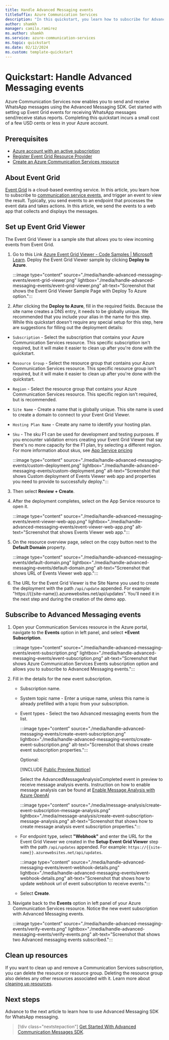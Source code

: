 ```yaml
---
title: Handle Advanced Messaging events
titleSuffix: Azure Communication Services
description: "In this quickstart, you learn how to subscribe for AdvancedMessaging for WhatsApp events."
author: shamkh
manager: camilo.ramirez
ms.author: shamkh
ms.service: azure-communication-services
ms.topic: quickstart 
ms.date: 02/12/2024
ms.custom: template-quickstart
---
```


# Quickstart: Handle Advanced Messaging events

Azure Communication Services now enables you to send and receive WhatsApp messages using the Advanced Messaging SDK. Get started with setting up Event Grid events for receiving WhatsApp messages send/receive status reports. Completing this quickstart incurs a small cost of a few USD cents or less in your Azure account.

## Prerequisites

- [Azure account with an active subscription](https://azure.microsoft.com/free/?WT.mc_id=A261C142F)
- [Register Event Grid Resource Provider](../../sms/handle-sms-events.md#register-an-event-grid-resource-provider)
- [Create an Azure Communication Services resource](../../create-communication-resource.md)

## About Event Grid

[Event Grid](../../../../event-grid/overview.md) is a cloud-based eventing service. In this article, you learn how to subscribe to [communication service events](../../../../event-grid/event-schema-communication-services.md), and trigger an event to view the result. Typically, you send events to an endpoint that processes the event data and takes actions. In this article, we send the events to a web app that collects and displays the messages.

## Set up Event Grid Viewer

The Event Grid Viewer is a sample site that allows you to view incoming events from Event Grid.

1.  Go to this Link [Azure Event Grid Viewer - Code Samples \| Microsoft Learn](/samples/azure-samples/azure-event-grid-viewer/azure-event-grid-viewer/). Deploy the Event Grid Viewer sample by clicking **Deploy to Azure**.
    
    :::image type="content" source="./media/handle-advanced-messaging-events/event-grid-viewer.png" lightbox="./media/handle-advanced-messaging-events/event-grid-viewer.png" alt-text="Screenshot that shows the Event Grid Viewer Sample Page with Deploy To Azure option.":::

2.  After clicking the **Deploy to Azure**, fill in the required fields. Because the site name creates a DNS entry, it needs to be globally unique. We recommended that you include your alias in the name for this step. While this quickstart doesn't require any special setup for this step, here are suggestions for filling out the deployment details:
  - `Subscription` - Select the subscription that contains your Azure Communication Services resource. This specific subscription isn't required, but it will make it easier to clean up after you're done with the quickstart.
  - `Resource Group` - Select the resource group that contains your Azure Communication Services resource. This specific resource group isn't required, but it will make it easier to clean up after you're done with the quickstart.
  - `Region` - Select the resource group that contains your Azure Communication Services resource. This specific region isn't required, but is recommended.
  - `Site Name` - Create a name that is globally unique. This site name is used to create a domain to connect to your Event Grid Viewer.
  - `Hosting Plan Name` - Create any name to identify your hosting plan.
  - `Sku` - The sku F1 can be used for development and testing purposes. If you encounter validation errors creating your Event Grid Viewer that say there's no more capacity for the F1 plan, try selecting a different region. For more information about skus, see [App Service pricing](https://azure.microsoft.com/pricing/details/app-service/windows/)

    :::image type="content" source="./media/handle-advanced-messaging-events/custom-deployment.png" lightbox="./media/handle-advanced-messaging-events/custom-deployment.png" alt-text="Screenshot that shows Custom deployment of Events Viewer web app and properties you need to provide to successfully deploy.":::

3.  Then select **Review + Create**.

4.  After the deployment completes, select on the App Service resource to open it.

    :::image type="content" source="./media/handle-advanced-messaging-events/event-viewer-web-app.png" lightbox="./media/handle-advanced-messaging-events/event-viewer-web-app.png" alt-text="Screenshot that shows Events Viewer web app.":::

5.  On the resource overview page, select on the copy button next to the **Default Domain** property.

    :::image type="content" source="./media/handle-advanced-messaging-events/default-domain.png" lightbox="./media/handle-advanced-messaging-events/default-domain.png" alt-text="Screenshot that shows URL of Events Viewer web app.":::

6.  The URL for the Event Grid Viewer is the Site Name you used to create the deployment with the path `/api/update` appended.
    For example: "https://{{site-name}}.azurewebsites.net/api/updates". You'll need it in the next step and during the creation of the demo app.

## Subscribe to Advanced Messaging events

1.  Open your Communication Services resource in the Azure portal, navigate to the **Events** option in left panel, and select **+Event Subscription**.
    
    :::image type="content" source="./media/handle-advanced-messaging-events/event-subscription.png" lightbox="./media/handle-advanced-messaging-events/event-subscription.png" alt-text="Screenshot that shows Azure Communication Services Events subscription option and allows you to subscribe to Advanced Messaging events.":::

2.  Fill in the details for the new event subscription.

    -  Subscription name.

    -  System topic name - Enter a unique name, unless this name is already prefilled with a topic from your subscription.

    -  Event types - Select the two Advanced messaging events from the list.

        :::image type="content" source="./media/handle-advanced-messaging-events/create-event-subscription.png" lightbox="./media/handle-advanced-messaging-events/create-event-subscription.png" alt-text="Screenshot that shows create event subscription properties.":::
   

        Optional:
       
        [!INCLUDE [Public Preview Notice](../../../includes/public-preview-include-document.md)]
       
        Select the AdvancedMessageAnalysisCompleted event in preview to receive message analysis events. Instruction on how to enable message analysis can be found at [Enable Message Analysis with Azure OpenAI](../whatsapp/message-analysis-with-azure-openai-quickstart.md)
        
        :::image type="content" source="./media/message-analysis/create-event-subscription-message-analysis.png" lightbox="./media/message-analysis/create-event-subscription-message-analysis.png" alt-text="Screenshot that shows how to create message analysis event subscription properties.":::
   

    -  For endpoint type, select **"Webhook"** and enter the URL for the Event Grid Viewer we created in the **Setup Event Grid Viewer** step with the path `/api/updates` appended. For example: `https://{{site-name}}.azurewebsites.net/api/updates`.

        :::image type="content" source="./media/handle-advanced-messaging-events/event-webhook-details.png" lightbox="./media/handle-advanced-messaging-events/event-webhook-details.png" alt-text="Screenshot that shows how to update webhook url of event subscription to receive events.":::

    -  Select **Create**.

3.  Navigate back to the **Events** option in left panel of your Azure Communication Services resource. Notice the new event subscription with Advanced Messaging events.

    :::image type="content" source="./media/handle-advanced-messaging-events/verify-events.png" lightbox="./media/handle-advanced-messaging-events/verify-events.png" alt-text="Screenshot that shows two Advanced messaging events subscribed.":::

## Clean up resources

If you want to clean up and remove a Communication Services subscription, you can delete the resource or resource group. Deleting the resource group also deletes any other resources associated with it. Learn more about [cleaning up resources](../../create-communication-resource.md#clean-up-resources).

## Next steps

Advance to the next article to learn how to use Advanced Messaging SDK for WhatsApp messaging.
> [!div class="nextstepaction"]
> [Get Started With Advanced Communication Messages SDK](./get-started.md).

